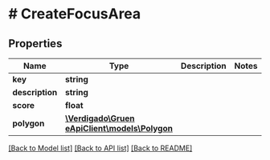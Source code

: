 # # CreateFocusArea

## Properties

Name | Type | Description | Notes
------------ | ------------- | ------------- | -------------
**key** | **string** |  |
**description** | **string** |  |
**score** | **float** |  |
**polygon** | [**\Verdigado\Gruen eApiClient\models\Polygon**](Polygon.md) |  |

[[Back to Model list]](../../README.md#models) [[Back to API list]](../../README.md#endpoints) [[Back to README]](../../README.md)
